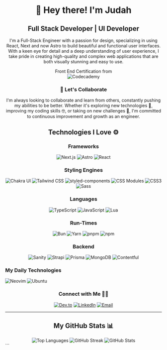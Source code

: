 <div align="center">
  <h1>👋 Hey there! I'm Judah</h1>
  <h2>Full Stack Developer | UI Developer</h2>

  <p>
    I'm a Full-Stack Engineer with a passion for design, specializing in using React, Next and now Astro to build beautiful and functional user interfaces. With a keen eye for detail and a deep understanding of user experience, I take pride in creating high-quality and complex web applications that are both visually stunning and easy to use.
  </p>

  <p>
    Front End Certification from
    <br />
    <img src="https://img.shields.io/badge/Codecademy-FFF0E5?style=for-the-badge&logo=codecademy&logoColor=303347" alt="Codecademy" />
  </p>

  <h3>🤝 Let's Collaborate</h3>
  <p>
    I'm always looking to collaborate and learn from others, constantly pushing my abilities to be better. Whether it's exploring new technologies 🚀, improving my coding skills 🤓, or taking on new challenges 💪, I'm committed to continuous improvement and growth as an engineer.
  </p>
</div>

<h2 align="center">Technologies I Love ⚙️</h2>

<div align="center">
  <h3>Frameworks</h3>
  <p>
    <img src="https://img.shields.io/badge/Next.js-000000.svg?style=for-the-badge&logo=nextdotjs&logoColor=white" alt="Next.js" />
    <img src="https://img.shields.io/badge/Astro-BC52EE.svg?style=for-the-badge&logo=Astro&logoColor=white" alt="Astro" />
    <img src="https://img.shields.io/badge/React-61DAFB.svg?style=for-the-badge&logo=React&logoColor=black" alt="React" />
  </p>

  <h3>Styling Engines</h3>
  <p>
    <img src="https://img.shields.io/badge/Chakra%20UI-319795.svg?style=for-the-badge&logo=Chakra-UI&logoColor=white" alt="Chakra UI" />
    <img src="https://img.shields.io/badge/Tailwind%20CSS-06B6D4.svg?style=for-the-badge&logo=Tailwind-CSS&logoColor=white" alt="Tailwind CSS" />
    <img src="https://img.shields.io/badge/styledcomponents-DB7093.svg?style=for-the-badge&logo=styled-components&logoColor=white" alt="styled-components" />
    <img src="https://img.shields.io/badge/CSS%20Modules-000000.svg?style=for-the-badge&logo=CSS-Modules&logoColor=white" alt="CSS Modules" />
    <img src="https://img.shields.io/badge/CSS3-1572B6.svg?style=for-the-badge&logo=CSS3&logoColor=white" alt="CSS3" />
    <img src="https://img.shields.io/badge/Sass-CC6699.svg?style=for-the-badge&logo=Sass&logoColor=white" alt="Sass" />
  </p>

  <h3>Languages</h3>
  <p>
    <img src="https://img.shields.io/badge/TypeScript-3178C6.svg?style=for-the-badge&logo=TypeScript&logoColor=white" alt="TypeScript" />
    <img src="https://img.shields.io/badge/JavaScript-F7DF1E.svg?style=for-the-badge&logo=JavaScript&logoColor=black" alt="JavaScript" />
    <img src="https://img.shields.io/badge/Lua-2C2D72.svg?style=for-the-badge&logo=Lua&logoColor=white" alt="Lua" />
  </p>

  <h3>Run-Times</h3>
  <p>
    <img src="https://img.shields.io/badge/Bun-000000.svg?style=for-the-badge&logo=Bun&logoColor=white" alt="Bun" />
    <img src="https://img.shields.io/badge/Yarn-2C8EBB.svg?style=for-the-badge&logo=Yarn&logoColor=white" alt="Yarn" />
    <img src="https://img.shields.io/badge/pnpm-F69220.svg?style=for-the-badge&logo=pnpm&logoColor=white" alt="pnpm" />
    <img src="https://img.shields.io/badge/npm-CB3837.svg?style=for-the-badge&logo=npm&logoColor=white" alt="npm" />
  </p>

  <h3>Backend</h3>
  <p>
    <img src="https://img.shields.io/badge/Sanity-F03E2F.svg?style=for-the-badge&logo=Sanity&logoColor=white" alt="Sanity" />
    <img src="https://img.shields.io/badge/Strapi-4945FF.svg?style=for-the-badge&logo=Strapi&logoColor=white" alt="Strapi" />
    <img src="https://img.shields.io/badge/Prisma-2D3748.svg?style=for-the-badge&logo=Prisma&logoColor=white" alt="Prisma" />
    <img src="https://img.shields.io/badge/MongoDB-47A248.svg?style=for-the-badge&logo=MongoDB&logoColor=white" alt="MongoDB" />
    <img src="https://img.shields.io/badge/Contentful-2478CC.svg?style=for-the-badge&logo=Contentful&logoColor=white" alt="Contentful" />
  </p>
</div>


  
  <h3>My Daily Technologies</h3>
   <p>
    <img src="https://img.shields.io/badge/Neovim-57A143.svg?style=for-the-badge&logo=Neovim&logoColor=white" alt="Neovim" />
    <img src="https://img.shields.io/badge/Ubuntu-E95420.svg?style=for-the-badge&logo=Ubuntu&logoColor=white" alt="Ubuntu" />
   </p>

<h3 align="center">Connect with Me 🤝🏻</h3>

<p align="center">
  <a href="https://dev.to/judahsullivan"><img alt="Dev.to" src="https://img.shields.io/badge/Dev.to-gray?style=flat-square&logo=dev-to"></a>  
  <a href="https://www.linkedin.com/in/judahsullivan/"><img alt="LinkedIn" src="https://img.shields.io/badge/LinkedIn-gray?style=flat-square&logo=linkedin"></a>
  <a href="mailto:judahsullivan.dev"><img alt="Email" src="https://img.shields.io/badge/judahsullivan.dev@gmail.com-blue?style=flat-square&logo=gmail"></a>
</p>

<hr />

<div align="center">
  <h2>My GitHub Stats 📊</h2>

  <img src="https://github-readme-stats.vercel.app/api/top-langs/?username=Judahsullivan&theme=tokyonight&show_icons=true&hide_border=false&layout=compact" alt="Top Languages" />
  <img src="https://github-readme-streak-stats.herokuapp.com/?user=Judahsullivan&theme=tokyonight&hide_border=false" alt="GitHub Streak" />
  <img src="https://github-readme-stats.vercel.app/api?username=Judahsullivan&theme=tokyonight&show_icons=true&hide_border=false&count_private=true" alt="GitHub Stats" />
</div>
```
